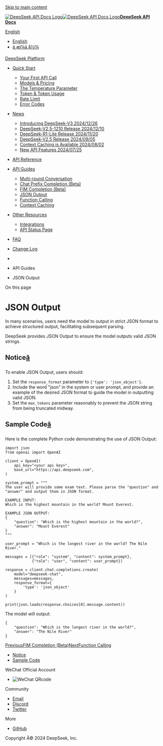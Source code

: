 [Skip to main content](https://api-docs.deepseek.com/guides/json_mode#__docusaurus_skipToContent_fallback)

[![DeepSeek API Docs Logo](https://cdn.deepseek.com/platform/favicon.png)![DeepSeek API Docs Logo](https://cdn.deepseek.com/platform/favicon.png)**DeepSeek API Docs**](https://api-docs.deepseek.com/)

[ English](https://api-docs.deepseek.com/guides/json_mode)

  * [English](https://api-docs.deepseek.com/guides/json_mode)
  * [ä¸­æï¼ä¸­å½ï¼](https://api-docs.deepseek.com/zh-cn/guides/json_mode)



[DeepSeek Platform](https://platform.deepseek.com/)

  * [Quick Start](https://api-docs.deepseek.com/)

    * [Your First API Call](https://api-docs.deepseek.com/)
    * [Models & Pricing](https://api-docs.deepseek.com/quick_start/pricing)
    * [The Temperature Parameter](https://api-docs.deepseek.com/quick_start/parameter_settings)
    * [Token & Token Usage](https://api-docs.deepseek.com/quick_start/token_usage)
    * [Rate Limit](https://api-docs.deepseek.com/quick_start/rate_limit)
    * [Error Codes](https://api-docs.deepseek.com/quick_start/error_codes)
  * [News](https://api-docs.deepseek.com/news/news1226)

    * [Introducing DeepSeek-V3 2024/12/26](https://api-docs.deepseek.com/news/news1226)
    * [DeepSeek-V2.5-1210 Release 2024/12/10](https://api-docs.deepseek.com/news/news1210)
    * [DeepSeek-R1-Lite Release 2024/11/20](https://api-docs.deepseek.com/news/news1120)
    * [DeepSeek-V2.5 Release 2024/09/05](https://api-docs.deepseek.com/news/news0905)
    * [Context Caching is Available 2024/08/02](https://api-docs.deepseek.com/news/news0802)
    * [New API Features 2024/07/25](https://api-docs.deepseek.com/news/news0725)
  * [API Reference](https://api-docs.deepseek.com/api/deepseek-api)

  * [API Guides](https://api-docs.deepseek.com/guides/multi_round_chat)

    * [Multi-round Conversation](https://api-docs.deepseek.com/guides/multi_round_chat)
    * [Chat Prefix Completion (Beta)](https://api-docs.deepseek.com/guides/chat_prefix_completion)
    * [FIM Completion (Beta)](https://api-docs.deepseek.com/guides/fim_completion)
    * [JSON Output](https://api-docs.deepseek.com/guides/json_mode)
    * [Function Calling](https://api-docs.deepseek.com/guides/function_calling)
    * [Context Caching](https://api-docs.deepseek.com/guides/kv_cache)
  * [Other Resources](https://github.com/deepseek-ai/awesome-deepseek-integration/tree/main)

    * [Integrations](https://github.com/deepseek-ai/awesome-deepseek-integration/tree/main)
    * [API Status Page](https://status.deepseek.com/)
  * [FAQ](https://api-docs.deepseek.com/faq)
  * [Change Log](https://api-docs.deepseek.com/updates)



  * [](https://api-docs.deepseek.com/)
  * API Guides
  * JSON Output



On this page

# JSON Output

In many scenarios, users need the model to output in strict JSON format to achieve structured output, facilitating subsequent parsing.

DeepSeek provides JSON Output to ensure the model outputs valid JSON strings.

## Notice[â](https://api-docs.deepseek.com/guides/json_mode#notice "Direct link to Notice")

To enable JSON Output, users should:

  1. Set the `response_format` parameter to `{'type': 'json_object'}`.
  2. Include the word "json" in the system or user prompt, and provide an example of the desired JSON format to guide the model in outputting valid JSON.
  3. Set the `max_tokens` parameter reasonably to prevent the JSON string from being truncated midway.



## Sample Code[â](https://api-docs.deepseek.com/guides/json_mode#sample-code "Direct link to Sample Code")

Here is the complete Python code demonstrating the use of JSON Output:
    
    
    import json  
    from openai import OpenAI  
      
    client = OpenAI(  
        api_key="<your api key>",  
        base_url="https://api.deepseek.com",  
    )  
      
    system_prompt = """  
    The user will provide some exam text. Please parse the "question" and "answer" and output them in JSON format.   
      
    EXAMPLE INPUT:   
    Which is the highest mountain in the world? Mount Everest.  
      
    EXAMPLE JSON OUTPUT:  
    {  
        "question": "Which is the highest mountain in the world?",  
        "answer": "Mount Everest"  
    }  
    """  
      
    user_prompt = "Which is the longest river in the world? The Nile River."  
      
    messages = [{"role": "system", "content": system_prompt},  
                {"role": "user", "content": user_prompt}]  
      
    response = client.chat.completions.create(  
        model="deepseek-chat",  
        messages=messages,  
        response_format={  
            'type': 'json_object'  
        }  
    )  
      
    print(json.loads(response.choices[0].message.content))  
    

The model will output:
    
    
    {  
        "question": "Which is the longest river in the world?",  
        "answer": "The Nile River"  
    }  
    

[PreviousFIM Completion (Beta)](https://api-docs.deepseek.com/guides/fim_completion)[NextFunction Calling](https://api-docs.deepseek.com/guides/function_calling)

  * [Notice](https://api-docs.deepseek.com/guides/json_mode#notice)
  * [Sample Code](https://api-docs.deepseek.com/guides/json_mode#sample-code)



WeChat Official Account

  * ![WeChat QRcode](https://cdn.deepseek.com/official_account.jpg)



Community

  * [Email](mailto:api-service@deepseek.com)
  * [Discord](https://discord.gg/Tc7c45Zzu5)
  * [Twitter](https://twitter.com/deepseek_ai)



More

  * [GitHub](https://github.com/deepseek-ai)



Copyright Â© 2024 DeepSeek, Inc.
